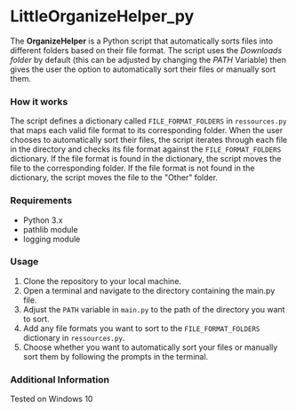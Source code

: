 # LittleOrganizeHelper_py

The **OrganizeHelper** is a Python script that automatically sorts files into different folders based on their file format. The script uses the _Downloads folder_ by default (this can be adjusted by changing the _PATH_ Variable) then gives the user the option to automatically sort their files or manually sort them.

### How it works

The script defines a dictionary called `FILE_FORMAT_FOLDERS` in `ressources.py` that maps each valid file format to its corresponding folder. When the user chooses to automatically sort their files, the script iterates through each file in the directory and checks its file format against the `FILE_FORMAT_FOLDERS ` dictionary. If the file format is found in the dictionary, the script moves the file to the corresponding folder. If the file format is not found in the dictionary, the script moves the file to the "Other" folder.

### Requirements

- Python 3.x
- pathlib module
- logging module

### Usage

1. Clone the repository to your local machine.
2. Open a terminal and navigate to the directory containing the main.py file.
3. Adjust the `PATH` variable in `main.py` to the path of the directory you want to sort.
4. Add any file formats you want to sort to the `FILE_FORMAT_FOLDERS` dictionary in `ressources.py`.
5. Choose whether you want to automatically sort your files or manually sort them by following the prompts in the terminal.

### Additional Information

Tested on Windows 10
